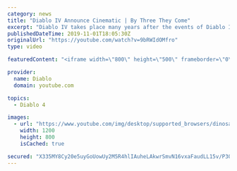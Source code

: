 ```yaml
---
category: news
title: "Diablo IV Announce Cinematic | By Three They Come"
excerpt: "Diablo IV takes place many years after the events of Diablo III, after millions have been slaughtered by the actions of the High ..."
publishedDateTime: 2019-11-01T18:05:30Z
originalUrl: "https://youtube.com/watch?v=9bRWIdOMfro"
type: video

featuredContent: "<iframe width=\"800\" height=\"500\" frameborder=\"0\" src=\"https://www.youtube.com/embed/9bRWIdOMfro\" allow=\"accelerometer; autoplay; encrypted-media; gyroscope; picture-in-picture\" allowfullscreen></iframe>"

provider:
  name: Diablo
  domain: youtube.com

topics:
  - Diablo 4

images:
  - url: "https://www.youtube.com/img/desktop/supported_browsers/dinosaur.png"
    width: 1200
    height: 800
    isCached: true

secured: "X335MY8Cy20e5uyGoUowUy2M5R4hlIAuheLAkwrSmvN16vxaFaudLL15v/P3Q2FXUE/vctPlsY9Qi7Ae8DaSAXiRveR1yCms2u/f2zoAK4lhnasPRb2cFVs0xfJrrAuFPbTfXDxOKf003RbiVIyRqdbCZ+6recOV6i+FIN88B7/Nd+RwyhqYSMPiW5/grHS9+tOaP65TgIdnaUh4RFBIHQfFwLkt6miYsQqSnWkoMv4voFf8pCUxKTWDlMqKTGqgMoyeCoTRMZfOd4V1f4ZDc4LtSkbjRDAxqrW3jiXiQdjUB87dsba7VOWZ5MYhNsSc0xlPz00hFdWAAAG7qYG7D6gvajMYOfaDej7XDmujmBGVnmlskJJMlHZDp3W76BWozpoYhk+Zfd5+Sxk2P58pHdWb4n6caAC6tgQaHumH+uyyKwPRP2uFelP7hy1jW7tr;h7O88oFMGzJeX1T7JbZM8w=="
---
```


